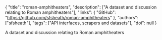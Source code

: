 {
  "title": "roman-amphitheaters",
  "description": ["A dataset and discussion relating to Roman amphitheaters"],
  "links": {
    "GitHub": "https://github.com/sfsheath/roman-amphitheaters"
  },
  "authors": ["sfsheath"],
  "tags": ["API interfaces, scrapers and datasets"],
  "doi": null
}

<!-- Generated by csv2md.R – do not edit by hand -->

A dataset and discussion relating to Roman amphitheaters